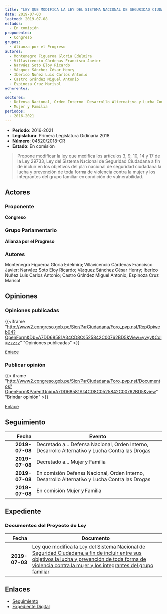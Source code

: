 ```yaml
---
title: "LEY QUE MODIFICA LA LEY DEL SISTEMA NACIONAL DE SEGURIDAD CIUDADANA, A FIN DE INCLUIR ENTRE SUS OBJETIVOS LA LUCHA Y PREVENCIÓN DE TODA FORMA DE VIOLENCIA CONTRA LA MUJER Y LOS INTEGRANTES DEL GRUPO FAMILIAR"
date: 2019-07-03
lastmod: 2019-07-08
estados: 
  - En comisión
proponentes: 
  - Congreso
grupos: 
  - Alianza por el Progreso
autores: 
  - Montenegro Figueroa Gloria Edelmira
  - Villavicencio Cárdenas Francisco Javier
  - Narváez Soto Eloy Ricardo
  - Vásquez Sánchez César Henry
  - Iberico Nuñez Luis Carlos Antonio
  - Castro Grández Miguel Antonio
  - Espinoza Cruz Marisol
adherentes: 
  - 
sectores: 
  - Defensa Nacional, Orden Interno, Desarrollo Alternativo y Lucha Contra las Drogas
  - Mujer y Familia
periodos: 
  - 2016-2021
---
```


- **Periodo**: 2016-2021
- **Legislatura**: Primera Legislatura Ordinaria 2018
- **Número**: 04520/2018-CR
- **Estado**: En comisión

> Propone modificar la ley que modifica los artículos 3, 9, 10, 14 y 17 de la Ley 29733, Ley del Sistema Nacional de Seguridad Ciudadana a fin de incluir en los objetivos del plan nacional de seguridad ciudadana la lucha y prevención de toda forma de violencia contra la mujer y los integrantes del grupo familiar en condición de vulnerabilidad.


## Actores

### Proponente

**Congreso**

### Grupo Parlamentario

**Alianza por el Progreso**

### Autores

Montenegro Figueroa Gloria Edelmira; Villavicencio Cárdenas Francisco Javier; Narváez Soto Eloy Ricardo; Vásquez Sánchez César Henry; Iberico Nuñez Luis Carlos Antonio; Castro Grández Miguel Antonio; Espinoza Cruz Marisol


## Opiniones

### Opiniones publicadas

{{<iframe "http://www2.congreso.gob.pe/Sicr/ParCiudadana/Foro_pvp.nsf/RepOpiweb04?OpenForm&Db=A7DD68581A34CD8C0525842C00762BD5&View=yyyy&Col=zzzzz" "Opiniones publicadas" >}}

[Enlace](http://www2.congreso.gob.pe/Sicr/ParCiudadana/Foro_pvp.nsf/RepOpiweb04?OpenForm&Db=A7DD68581A34CD8C0525842C00762BD5&View=yyyy&Col=zzzzz)
### Publicar opinión

{{< iframe "http://www2.congreso.gob.pe/Sicr/ParCiudadana/Foro_pvp.nsf/Documentos?OpenForm&ParentUnid=A7DD68581A34CD8C0525842C00762BD5&view" "Brindar opinión" >}}

[Enlace](http://www2.congreso.gob.pe/Sicr/ParCiudadana/Foro_pvp.nsf/Documentos?OpenForm&ParentUnid=A7DD68581A34CD8C0525842C00762BD5&view)

## Seguimiento

| Fecha | Evento |
|------:|--------|
| **2019-07-08** | Decretado a... Defensa Nacional, Orden Interno, Desarrollo Alternativo y Lucha Contra las Drogas|
| **2019-07-08** | Decretado a... Mujer y Familia|
| **2019-07-08** | En comisión Defensa Nacional, Orden Interno, Desarrollo Alternativo y Lucha Contra las Drogas|
| **2019-07-08** | En comisión Mujer y Familia|


## Expediente


### Documentos del Proyecto de Ley

| Fecha | Documento |
|------:|--------|
| **2019-07-03** | [Ley que modifica la Ley del Sistema Nacional de Seguridad Ciudadana, a fin de incluir entre sus objetivos la lucha y prevención de toda forma de violencia contra la mujer y los integrantes del grupo familiar](http://www.leyes.congreso.gob.pe/Documentos/2016_2021/Proyectos_de_Ley_y_de_Resoluciones_Legislativas/PL0452020190703.pdf) |

## Enlaces 

- [Seguimiento](http://www2.congreso.gob.pe/Sicr/TraDocEstProc/CLProLey2016.nsf/f7fff46988ca05b1052578e100829cc7/b4612c80250b96460525842d005b7540?OpenDocument)
- [Expediente Digital](http://www2.congreso.gob.pe/Sicr/TraDocEstProc/CLProLey2016.nsf/f7fff46988ca05b1052578e100829cc7/b4612c80250b96460525842d005b7540?OpenDocument&Click=05257FB7005EB655.eb71d0cf91d8294e05256cdf006b5706/$Body/0.1C6C)
